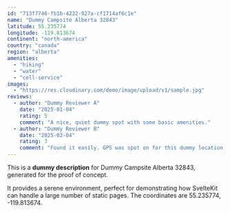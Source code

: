 ```yaml
---
id: "713f7746-fb1b-4232-927a-cf1714af6c1e"
name: "Dummy Campsite Alberta 32843"
latitude: 55.235774
longitude: -119.813674
continent: "north-america"
country: "canada"
region: "alberta"
amenities:
  - "hiking"
  - "water"
  - "cell-service"
images:
  - "https://res.cloudinary.com/demo/image/upload/v1/sample.jpg"
reviews:
  - author: "Dummy Reviewer A"
    date: "2025-01-04"
    rating: 5
    comment: "A nice, quiet dummy spot with some basic amenities."
  - author: "Dummy Reviewer B"
    date: "2025-02-04"
    rating: 3
    comment: "Found it easily. GPS was spot on for this dummy location."
---
```


This is a **dummy description** for Dummy Campsite Alberta 32843, generated for the proof of concept.

It provides a serene environment, perfect for demonstrating how SvelteKit can handle a large number of static pages. The coordinates are 55.235774, -119.813674.
